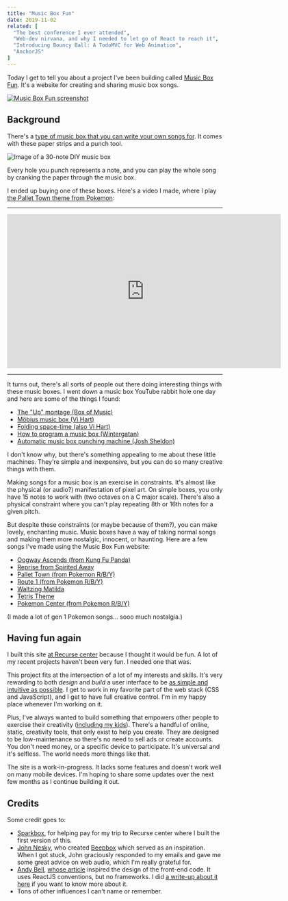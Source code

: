 ```yaml
---
title: "Music Box Fun"
date: 2019-11-02
related: [
  "The best conference I ever attended",
  "Web-dev nirvana, and why I needed to let go of React to reach it",
  "Introducing Bouncy Ball: A TodoMVC for Web Animation",
  "AnchorJS"
]
---
```


Today I get to tell you about a project I've been building called [Music Box Fun](https://musicboxfun.com). It's a website for creating and sharing music box songs.

[![Music Box Fun screenshot]({{site.url}}/assets/images/music-box-fun--waltzing-matilda-blog2.png)](https://musicboxfun.com)

## Background

There's a [type of music box that you can write your own songs for](https://musicboxfun.com/guides/diy-music-box). It comes with these paper strips and a punch tool.

![Image of a 30-note DIY music box]({{site.url}}/assets/images/30-note-music-box.jpg)

Every hole you punch represents a note, and you can play the whole song by cranking the paper through the music box.

I ended up buying one of these boxes. Here's a video I made, where I play [the Pallet Town theme from Pokemon](https://www.youtube.com/watch?v=cOWRNLaCMJg):

<hr />

<iframe width="640" height="360" src="https://www.youtube-nocookie.com/embed/f7bH5Umfa0A" frameborder="0" allow="accelerometer; autoplay; encrypted-media; gyroscope; picture-in-picture" allowfullscreen></iframe>

<hr />

It turns out, there's all sorts of people out there doing interesting things with these music boxes. I went down a music box YouTube rabbit hole one day and here are some of the things I found:

  * [The "Up" montage (Box of Music)](https://www.youtube.com/watch?v=8F3ijtrZ5x8)
  * [Möbius music box (Vi Hart)](https://www.youtube.com/watch?v=HjBhO9iqEc0)
  * [Folding space-time (also Vi Hart)](https://www.youtube.com/watch?v=WkmPDOq2WfA)
  * [How to program a music box (Wintergatan)](https://www.youtube.com/watch?v=HjBhO9iqEc0)
  * [Automatic music box punching machine (Josh Sheldon)](https://www.youtube.com/watch?v=W41uh2bS2Yc)

I don't know why, but there's something appealing to me about these little machines. They're simple and inexpensive, but you can do so many creative things with them.

Making songs for a music box is an exercise in constraints. It's almost like the physical (or audio?) manifestation of pixel art. On simple boxes, you only have 15 notes to work with (two octaves on a C major scale). There's also a physical constraint where you can't play repeating 8th or 16th notes for a given pitch.

But despite these constraints (or maybe because of them?), you can make lovely, enchanting music. Music boxes have a way of taking normal songs and making them more nostalgic, innocent, or haunting. Here are a few songs I've made using the Music Box Fun website:

  * [Oogway Ascends (from Kung Fu Panda)](https://musicboxfun.com/#0XQAAAAKKAgAAAAAAAABBKEgr4QkMr7AC4iV6wVooBXkC0u7HCWpbob6rNnGKndP3WGLs9PJoWa1CnUQVJ8-JC8CASQcJFX7jwWvcTRAd7tlllqfzpD0g5oaWwJ5ZkL_XJxizEF-KvUEVL4w6WF5MEt-Yen2vwMhOgQJu9XfJH1cW-aEPHoVAcQfj2xBdp8Ua7AWyiEY-HvHAndSmmzbczP-RwFzrS0htwwPKKsSYfjKC8YOkibCPQ3XOGWAZU5T9ur6wqRXEsNvCjhR6zJJrgg1z1qomnA10itmNER_mE5JsFH3yCsmjYUO-GcVdnjCgFgcATUgHFixrzXCgUMfIUkXWqJtz95y011Kh-iVO3_gg-_SxHUbjISR0IX84FMUGNVhfsBEAl9TjVhGBXTRT5UMDvn98xRQOXuIAS4cqYdyeLWjUKCkORAF29jYaMQjFES976OHEcM-iuIxX1z7qQt6Iv7vxxEy9B2HfBMzO4p-dUW86ImEVO4LX0bOrjqxyFPniQdZ_0vd09YQ-F6yXZq82EOkbWpGc_RklaDZo6ckv0-c4GNb6T87doyRf4-ZoKsKZgczmFH0Wr__uWm6vHmji_RTFlWewQvY5Nlp6Ik84NYh7vx70Tb1a1DHPPs4r9bz_3QSiMA)
  * [Reprise from Spirited Away](https://musicboxfun.com/#0XQAAAAJPAgAAAAAAAABBKEgr0qozU7IzZNDRxLHCm4UftbKNts2BI1LSRIBcHwUolv3W8SwViIfwjxi2BueTt1hqVVA5MId_nD37khETFvAtEATA31y76pK2o0D_kmRGQbgRNohj2np5XQ-P6yJ5md7ZOaT_rDWDpMmYVZTxLdq5N0h1AcbaHh0xVK7a7vdehNjcUErAJfL8ORbmoVOwNwFf0aB0BlLYDhR-VFN0yEXZmI8Qn46g987C9Jzf2xb_AAgbPQihO4fqC4nigsJakj6yD_VeMA7ln-Otw6KZSlvbMQt5ElebOwTrhJJNW4H3zehKMT0xNQJkJAnJIQPQp0q85d2TGaReMaGpjn9qdXK5R3Jc7m0Ydjo79gvSr-0wYJlxiKmN-htRFMGIZ_aSmSUe8ZbtXqP4I1WrwTn_QsJ6fMZDrbPI92hTnYn1uLs3GmplM6V5QBEo8lHooNO472GLdgLfIAgImTf6GV6tWIyZM3iwyeg5CAcf1CEGzTk1A9CuhijTynItjnE-__CwIgzfo3sPxub0bc3IxIz9wotjS1Qi3NoOuNcSzC6l1Vz-DvE9__-Vh9xb)
  * [Pallet Town (from Pokemon R/B/Y)](https://musicboxfun.com/#0XQAAAAKdAgAAAAAAAABBKEgtkQlVJTiq1tcOsPRQF0CuxUONW_IXrtuN3_6hXS5OrWKHykxSMT77m9df3CyO_QqR7BtAbqxVdEMJl55atO5AyUwX4Ff_T1iqciWBeFqORzUyxrL3X6ijpUhOZk7j8GstyawZM_UI_fEadmCVirvoMF2eXVoKjoavFfwKuMbB1HP5RFiqX-Mp_5qYPpu2Sh0fWMP2PmTsvMiEklVPjnME9zZEw_o07W30gwmfj5qP1Oso_FWJrGSTyTx6UYIbrAd59JfqZuQAP5mMjOtNlZBTCCZ4o2oz5fiJ8iB7mxxxND824Umx-3DMoTTM2FvTj_ZUnbfWzDoXICFyLTV9V0uoxTumQ7PxrhQidt8leuSiGUf0EtrCCYMz8LtlTdSy6SmtmpoRmKLLsedgZLV0PqBY4VMwfijUGsDaMtF2bP96AwmIWyMFmFsQn8bpvDc6Ak2_lrrPJswEIVB49lA3EEgUcydwXgsbiuji5YC1SkHMh7ha8vgjkcKigWe5hirGmkxNfBVcK0i1f8fLnIDe62SR04Iy4f-1aLDkQexA9nfvotLNS3rcwiXa6o7s3uqXZSIxdnxwEH0vi01oM91SwRbtoywTDXVcHcQZA1_aVruiC-Mh0-I9uJL-Y-UAoLV7a53__oF7-Q)
  * [Route 1 (from Pokemon R/B/Y)](https://musicboxfun.com/#0XQAAAAKWAgAAAAAAAABBKEgroqpfMqbCRb5SHrne-xBC-OEdROmD4i1AVWq2zkdmojbXa-C1ZZa168JpviLm732DJlN2MJ7e6fwxRhfM6hkwH9XKd-r3n-23HG9goBoTXFUgVKYgQJxQUQqA5iku_S9JsqX4pqtzOUEms6efXbHY-3rE9dpujThACxpmlqvFzsbioaEWy1_3EF8_wQZ9Bni5DeqP0vU9eUHfmUaze4L00-1qe2hMWK05Lwy5mXqXZVAb9L60cDQRXY9SuXd6HOaAK8P0PEZsITu3ExWMgd9xIDfHOXrWhjDM89DuanzUkBv3L0Q5gjIX5J-B1QfuA39dSzADD3pTUJZHKkjeVCze7H6NrIzMLDOnQpBTy7pGvKgxaaLOp5v6E9_BrMhi4HEWxM66MleCStVJzgakygJ41oy40mJxrgh0LQI0UiPFFjX7Z2RyzzH_K6lujIsUPxrRvPllkGfAYqshZW0ecuxzVHxGPlZf2pMkiBLcM9Aybok7l8Ftf5GScZNTFI-ZDVkUxSYfdpFpKNKsETTUTyrWVvPIo_ugY0dccRy0tA63CsM4KyCEVZKVa9l0qKArw-_d3-Z77oX6vVe_-vY4zA)
  * [Waltzing Matilda](https://musicboxfun.com/#0XQAAAAI-AwAAAAAAAABBKEgrAtShIvN9o52Ryt4y2M8UIzhymCC3FMMW0GPDU_hgzNJ1ovMfjKiX01yV__BWGujMgQ3MY1eDy-tAMjrQsVkAga9xNNBgvqZQjCqFVyukOWLXutctUdbIDrUGq2F7YMEkpqbpdvBrTQFrDoN467cLSj1p1gQ5sVp5Eg8KUciSUtlTOoCAHX9K83OFmLrtXE8bPONqTofO4j2HkdvcHH9Pfp4jnq1GPee3kavSe5sZDKTpVz0F-LmQbMwm_r7c_2TSQvrCm1z2yngXstnhkE479M_Ro18r3eVj_KQyM3wDJ9TwHIbkzBXQ-w9lb8533Ldpe3xai38N6egSgaJyMtePlmQPPdnGvhQtDcVFgjOvpL7rwAsEknB2DZFSxY2fgVpCH-WZCVW6u4Dd2abnXCcybtv7-dP2oAW3mKweVwqMya7xLCxJqgdM1PlS4dqZHjDo-fDqKhzfPa8yh5G1vKleINOJeUMZ_GO5PMMBQbI5Ol6o5zkcBx6x2kcSFFST7xW-9OgYjJRl5t_fI5-zCm9iK17zYrsKhpB81-0UY3gOLWnXGjdmGWUDwrcy5U4Q0PjyGkizrUT_6VwUbQ)
  * [Tetris Theme](https://musicboxfun.com/#0XQAAAAImAQAAAAAAAABBKEgqwrszHHPPP1FNdERQ2ScK6R7CAc0bZeu0S-WnIg7b6fVO5c29OPYCGXK7DxdlCGomOymJcyjI4mvOiK38HlaSZX7hG3C1o0a4Qa_uJ0JuWJfgccd4XSe_X6DW0YJVKt26DE8yrB3HYk4mr-moghy9siJgLlEmTYKMRN09-VOw7bD6JP9-Y-kFCQulyZT8YeTEt12JTdFupqbmPxhaHIiLWssr5bWBJ4o7RU0Owhx8iFoMRhjzfiTEJsMswezDcjQF_WEr_rOPPiTduOf42PFEIsMkpnHp4Yc_wIWlWj-__27RhQA)
  * [Pokemon Center (from Pokemon R/B/Y)](https://musicboxfun.com/#0XQAAAAIFAwAAAAAAAABBKEgrQplfXLCD9JciQzRPQ6firNnQO7cci9oc71do_5bYZZcPBmqyTmyGIjEzJ90htl86qxa4-praLtDPRiBkI7Fsxky8Ka0w2ktnnUg8dbJv8-7MpC_n4bzuLuwKMIQPmvXhalEBLEvJFdRwa1sWqEyDBRSE5K4MCrTvMgbUHlGlO9LsP8ZHsSXMU6hVEo9FnLfDnLW9ALfibG34DUac5TetjE5yOuKuBax797Cnl__TkQZgnziEgm4RPeQ9Q4TKrlTX1xeQD704FtVGfAvBYD73vHUZXpEQvQZKFht6OZhI_0FNHH6SVBPy8SeGMPzz744wvZ7JGCK1B1pv_KVBPD_xjDVtxwKJoEbrmXyYpomHqOwBKhaaH4MzFpJJSeHt_b2LHf0wyONna46WdNPQkoMzCdf9qWs6Fvl9wX0qSAO_PmL9f9ChcYu3QyE0xPWnRpQiRfoHcnriHL30a-G7Pe4EIhrv2itBCkfIhnWls_L9mhKC-2P3xOF1eDCIxbxVxgxIeXisI3K2QCWGRe_kiNFtWh8h9ZCvsPD-LJS2GsmcclZQa7g7_lB3dliYH53G5HylF8bCc6Syzg7EGjvtVtd9QKQB4ir80qzeZbPT_TfRgXyG1-vD9szzvjaKemfe9zFbDl1AFMIlLxyCG4eCVtvCqXbA_te_dw)

(I made a lot of gen 1 Pokemon songs... sooo much nostalgia.)

## Having fun again

I built this site [at Recurse center]({{site.url}}/2019/08/21/the-best-conference-I-ever-attended/) because I thought it would be fun. A lot of my recent projects haven't been very fun. I needed one that was.

This project fits at the intersection of a lot of my interests and skills. It's very rewarding to both *design* and *build* a user interface to be [as simple and intuitive as possible](https://www.bryanbraun.com/2019/05/13/connect-four-invisible-interface-design/). I get to work in my favorite part of the web stack (CSS and JavaScript), and I get to have full creative control. I'm in my happy place whenever I'm working on it.

Plus, I've always wanted to build something that empowers other people to exercise their creativity ([including my kids](https://www.bryanbraun.com/2019/07/16/daily-demos-a-ritual-for-raising-kids-that-create/)). There's a handful of online, static, creativity tools, that only exist to help you create. They are designed to be low-maintenance so there's no need to sell ads or create accounts. You don't need money, or a specific device to participate. It's universal and it's selfless. The world needs more things like that.

The site is a work-in-progress. It lacks some features and doesn't work well on many mobile devices. I'm hoping to share some updates over the next few months as I continue building it out.

## Credits

Some credit goes to:

  * [Sparkbox](https://seesparkbox.com), for helping pay for my trip to Recurse center where I built the first version of this.
  * [John Nesky](https://twitter.com/shaktool), who created [Beepbox](https://beepbox.co/) which served as an inspiration. When I got stuck, John graciously responded to my emails and gave me some great advice on web audio, which I'm really grateful for.
  * [Andy Bell](https://twitter.com/hankchizljaw), [whose article](https://css-tricks.com/build-a-state-management-system-with-vanilla-javascript/) inspired the design of the front-end code. It uses ReactJS conventions, but no frameworks. I did [a write-up about it here]({{site.url}}/2019/09/11/web-dev-nirvana-and-why-I-needed-to-let-go-of-reactjs-to-reach-it/) if you want to know more about it.
  * Tons of other influences I can't name or remember.

